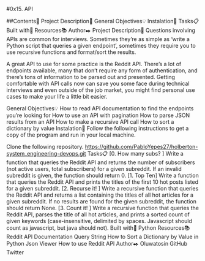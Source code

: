 #0x15. API


##Contents📂
Project Description📰
General Objectives💡
Instalation🔧
Tasks📋
Built with🔨
Resources📚
Author✒️
Project Description📰
Questions involving APIs are common for interviews. Sometimes they’re as simple as ‘write a Python script that queries a given endpoint’, sometimes they require you to use recursive functions and format/sort the results.

A great API to use for some practice is the Reddit API. There’s a lot of endpoints available, many that don’t require any form of authentication, and there’s tons of information to be parsed out and presented. Getting comfortable with API calls now can save you some face during technical interviews and even outside of the job market, you might find personal use cases to make your life a little bit easier.

General Objectives💡
How to read API documentation to find the endpoints you’re looking for
How to use an API with pagination
How to parse JSON results from an API
How to make a recursive API call
How to sort a dictionary by value
Instalation🔧
Follow the following instructions to get a copy of the program and run in your local machine.

Clone the following repository.
https://github.com/PabloYepes27/holberton-system_engineering-devops.git
Tasks📋
[0. How many subs? ]
Write a function that queries the Reddit API and returns the number of subscribers (not active users, total subscribers) for a given subreddit. If an invalid subreddit is given, the function should return 0.
[1. Top Ten]
Write a function that queries the Reddit API and prints the titles of the first 10 hot posts listed for a given subreddit.
[2. Recurse it! ]
Write a recursive function that queries the Reddit API and returns a list containing the titles of all hot articles for a given subreddit. If no results are found for the given subreddit, the function should return None.
[3. Count it! ]
Write a recursive function that queries the Reddit API, parses the title of all hot articles, and prints a sorted count of given keywords (case-insensitive, delimited by spaces. Javascript should count as javascript, but java should not).
Built with🔨
Python
Resources📚
Reddit API Documentation
Query String
How to Sort a Dictionary by Value in Python
Json Viewer
How to use Reddit API
Author✒️
Oluwatosin
GitHub
Twitter
